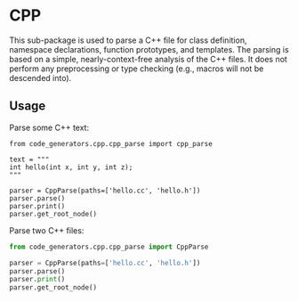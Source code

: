 # CPP

This sub-package is used to parse a C++ file for class definition, namespace
declarations, function prototypes, and templates. The parsing is based on a
simple, nearly-context-free analysis of the C++ files. It does not perform
any preprocessing or type checking (e.g., macros will not be descended into).

## Usage

Parse some C++ text:
```python3
from code_generators.cpp.cpp_parse import cpp_parse

text = """
int hello(int x, int y, int z);
"""

parser = CppParse(paths=['hello.cc', 'hello.h'])
parser.parse()
parser.print()
parser.get_root_node()
```

Parse two C++ files:
```python
from code_generators.cpp.cpp_parse import CppParse

parser = CppParse(paths=['hello.cc', 'hello.h'])
parser.parse()
parser.print()
parser.get_root_node()
```